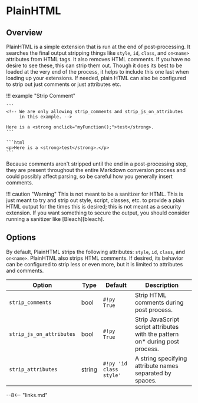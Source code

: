 # PlainHTML

## Overview

PlainHTML is a simple extension that is run at the end of post-processing.  It searches the final output stripping things like `style`, `id`, `class`, and `on<name>` attributes from HTML tags.  It also removes HTML comments.  If you have no desire to see these, this can strip them out.  Though it does its best to be loaded at the very end of the process, it helps to include this one last when loading up your extensions.  If needed, plain HTML can also be configured to strip out just comments or just attributes etc.

!!! example "Strip Comment"

    ```
    <!-- We are only allowing strip_comments and strip_js_on_attributes
         in this example. -->

    Here is a <strong onclick="myFunction();">test</strong>.
    ```

    ```html
    <p>Here is a <strong>test</strong>.</p>
    ```

Because comments aren't stripped until the end in a post-processing step, they are present throughout the entire Markdown conversion process and could possibly affect parsing, so be careful how you generally insert comments.

!!! caution "Warning"
    This is not meant to be a sanitizer for HTML.  This is just meant to try and strip out style, script, classes, etc. to provide a plain HTML output for the times this is desired; this is not meant as a security extension.  If you want something to secure the output, you should consider running a sanitizer like [Bleach][bleach].

## Options

By default, PlainHTML strips the following attributes: `style`, `id`, `class`, and `on<name>`.  PlainHTML also strips HTML comments. If desired, its behavior can be configured to strip less or even more, but it is limited to attributes and comments.

Option                   | Type   | Default                 |Description
------------------------ |------- | ----------------------- |-----------
`strip_comments`         | bool   | `#!py True`             | Strip HTML comments during post process.
`strip_js_on_attributes` | bool   | `#!py True`             | Strip JavaScript script attributes with the pattern on* during post process.
`strip_attributes`       | string | `#!py 'id class style'` | A string specifying attribute names separated by spaces.

--8<-- "links.md"
